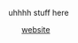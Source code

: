 uhhhh stuff here
 <p>
    <ul> 
       <a href="https://fruitybebop.github.io/">website</a>                   
  </ul>
</p>

